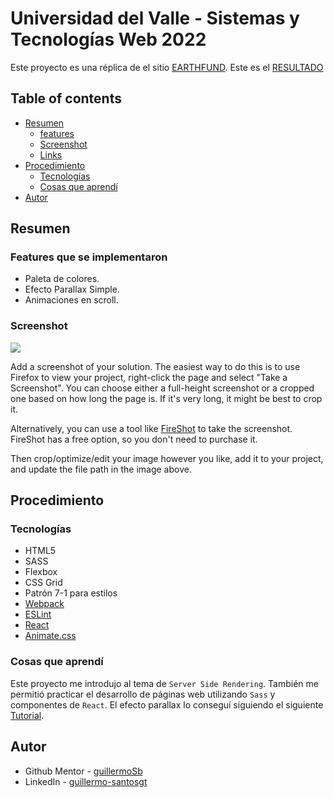 # Universidad del Valle - Sistemas y Tecnologías Web 2022

Este proyecto es una réplica de el sitio [EARTHFUND](https://earthfund.io/).
Este es el [RESULTADO](http://ec2-54-175-28-151.compute-1.amazonaws.com:4000/)

## Table of contents

- [Resumen](#resumen)
  - [features](#features-que-se-implementaron)
  - [Screenshot](#screenshot)
  - [Links](#links)
- [Procedimiento](#procedimiento)
  - [Tecnologías](#tecnologías)
  - [Cosas que aprendí](#cosas-que-aprendí)
- [Autor](#autor)

## Resumen

### Features que se implementaron

- Paleta de colores.
- Efecto Parallax Simple.
- Animaciones en scroll.

### Screenshot

![](./screenshot.jpg)

Add a screenshot of your solution. The easiest way to do this is to use Firefox to view your project, right-click the page and select "Take a Screenshot". You can choose either a full-height screenshot or a cropped one based on how long the page is. If it's very long, it might be best to crop it.

Alternatively, you can use a tool like [FireShot](https://getfireshot.com/) to take the screenshot. FireShot has a free option, so you don't need to purchase it.

Then crop/optimize/edit your image however you like, add it to your project, and update the file path in the image above.

## Procedimiento

### Tecnologías

- HTML5
- SASS
- Flexbox
- CSS Grid
- Patrón 7-1 para estilos
- [Webpack](https://webpack.js.org/)
- [ESLint](https://eslint.org/)
- [React](https://reactjs.org/)
- [Animate.css](https://animate.style/)

### Cosas que aprendí

Este proyecto me introdujo al tema de `Server Side Rendering`. También me permitió practicar el desarrollo de páginas web utilizando `Sass` y componentes de `React`. El efecto parallax lo conseguí siguiendo el siguiente [Tutorial](https://indithemes.com/how-to-create-a-simple-parallax-effect-using-vanilla-js/).

## Autor

- Github Mentor - [guillermoSb](https://github.com/guillermoSb)
- LinkedIn - [guillermo-santosgt](https://www.linkedin.com/in/guillermo-santosgt/)
